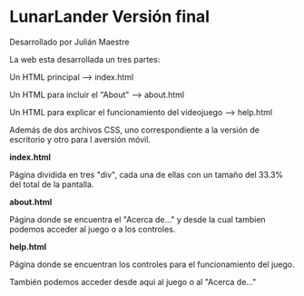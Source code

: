 # LunarLander Versión final
Desarrollado por Julián Maestre

<p>La web esta desarrollada un tres partes:</p>
  <p>Un HTML principal --> index.html</p>
  <p>Un HTML para incluir el "About" --> about.html</p>
  <p>Un HTML para explicar el funcionamiento del videojuego --> help.html</p>
<p>Además de dos archivos CSS, uno correspondiente a la versión de escritorio y otro para l aversión móvil.</p>

<p><b>index.html</b></p>
Página dividida en tres "div", cada una de ellas con un tamaño del 33.3% del total de la pantalla.

<p><b>about.html</b></p>
Página donde se encuentra el "Acerca de..." y desde la cual tambien podemos acceder al juego o a los controles.

<p><b>help.html</b></p>
<p>Página donde se encuentran los controles para el funcionamiento del juego.</p>
<p>También podemos acceder desde aqui al juego o al "Acerca de..."</p>



